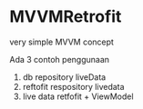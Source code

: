 # MVVMRetrofit
very simple MVVM concept


Ada 3 contoh penggunaan
1. db repository liveData
2. reftofit respository livedata
3. live data retfofit + ViewModel
